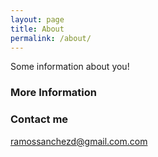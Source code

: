 ```yaml
---
layout: page
title: About
permalink: /about/
---
```


Some information about you!

### More Information



### Contact me

[ramossanchezd@gmail.com.com](mailto:ramossanchezd@gmail.com)